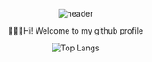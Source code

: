 <div align="center">
  
  ![header](https://capsule-render.vercel.app/api?type=waving&height=200&text=hongsehe2&fontSize=40&animation=fadeIn&theme=merko)

  🙋🏻‍♂Hi! Welcome to my github profile

  

  ![Top Langs](https://github-readme-stats.vercel.app/api/top-langs/?username=hongsehe2&layout=compact)

  <br>


  
 
</div>

<!--
*깃헙 스텟 보여주는거*
![Anurag's GitHub stats](https://github-readme-stats.vercel.app/api?username=hongsehe2&show_icons=true&theme=shadow_green)

**hongsehe2/hongsehe2** is a ✨ _special_ ✨ repository because its `README.md` (this file) appears on your GitHub profile.

Here are some ideas to get you started:

- 🔭 I’m currently working on ...
- 🌱 I’m currently learning ...
- 👯 I’m looking to collaborate on ...
- 🤔 I’m looking for help with ...
- 💬 Ask me about ...
- 📫 How to reach me: ...
- 😄 Pronouns: ...
- ⚡ Fun fact: ...
-->
